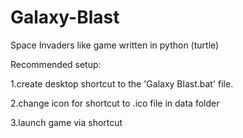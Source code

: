 # Galaxy-Blast
Space Invaders like game written in python (turtle)

Recommended setup:

1.create desktop shortcut to the 'Galaxy Blast.bat' file.

2.change icon for shortcut to .ico file in data folder

3.launch game via shortcut
